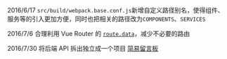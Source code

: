 2016/6/17 `src/build/webpack.base.conf.js`新增自定义路径别名，使得组件、服务等的引入更加方便，同时也把相关的路径改为`COMPONENTS`、`SERVICES`

2016/7/6 合理利用 Vue Router 的 [`route.data`](http://router.vuejs.org/zh-cn/pipeline/data.html)，减少不必要的路由

2016/7/30 将后端 API 拆出独立成一个项目 [简易留言板](https://github.com/kenberkeley/msg-board-api)

